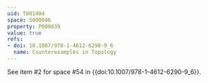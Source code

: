 ```yaml
---
uid: T001404
space: S000046
property: P000039
value: true
refs:
- doi: 10.1007/978-1-4612-6290-9_6
  name: Counterexamples in Topology
---
```


See item #2 for space #54 in {{doi:10.1007/978-1-4612-6290-9_6}}.
